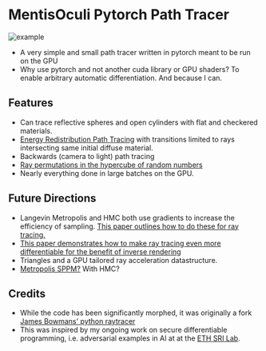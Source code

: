 MentisOculi Pytorch Path Tracer
======================================

 ![example](https://raw.githubusercontent.com/mmirman/MentisOculi/master/cyl.png)

* A very simple and small path tracer written in pytorch meant to be run on the GPU
* Why use pytorch and not another cuda library or GPU shaders?  To enable arbitrary automatic differentiation. And because I can.

Features
--------

* Can trace reflective spheres and open cylinders with flat and checkered materials.
* [Energy Redistribution Path Tracing](http://citeseerx.ist.psu.edu/viewdoc/download?doi=10.1.1.63.5938&rep=rep1&type=pdf) with transitions limited to rays intersecting same initial diffuse material.
* Backwards (camera to light) path tracing
* [Ray permutations in the hypercube of random numbers](http://sirkan.iit.bme.hu/~szirmay/paper50_electronic.pdf)
* Nearly everything done in large batches on the GPU.

Future Directions
-----------------

* Langevin Metropolis and HMC both use gradients to increase the efficiency of sampling.  [This paper outlines how to do these for ray tracing.](https://cseweb.ucsd.edu/~ravir/h2mc_clean.pdf)
* [This paper demonstrates how to make ray tracing even more differentiable for the benefit of inverse rendering](https://people.csail.mit.edu/tzumao/diffrt/)
* Triangles and a GPU tailored ray acceleration datastructure.
* [Metropolis SPPM?](https://dl.acm.org/citation.cfm?id=2383509)  With HMC?

Credits
-------

* While the code has been significantly morphed, it was originally a fork [James Bowmans' python raytracer](http://www.excamera.com/sphinx/article-ray.html)
* This was inspired by my ongoing work on secure differentiable programming, i.e. adversarial examples in AI at at the [ETH SRI Lab](https://www.sri.inf.ethz.ch/).  
